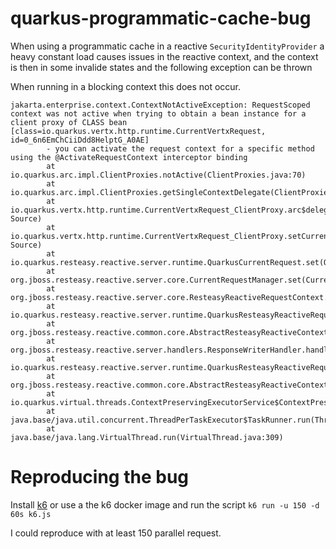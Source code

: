 # quarkus-programmatic-cache-bug

When using a programmatic cache in a reactive `SecurityIdentityProvider` a heavy constant load causes issues in the 
reactive context, and the context is then in some invalide states and the following exception can be thrown

When running in a blocking context this does not occur.

```
jakarta.enterprise.context.ContextNotActiveException: RequestScoped context was not active when trying to obtain a bean instance for a client proxy of CLASS bean [class=io.quarkus.vertx.http.runtime.CurrentVertxRequest, id=0_6n6EmChCiiDdd8HelptG_A0AE]
        - you can activate the request context for a specific method using the @ActivateRequestContext interceptor binding
        at io.quarkus.arc.impl.ClientProxies.notActive(ClientProxies.java:70)
        at io.quarkus.arc.impl.ClientProxies.getSingleContextDelegate(ClientProxies.java:30)
        at io.quarkus.vertx.http.runtime.CurrentVertxRequest_ClientProxy.arc$delegate(Unknown Source)
        at io.quarkus.vertx.http.runtime.CurrentVertxRequest_ClientProxy.setCurrent(Unknown Source)
        at io.quarkus.resteasy.reactive.server.runtime.QuarkusCurrentRequest.set(QuarkusCurrentRequest.java:33)
        at org.jboss.resteasy.reactive.server.core.CurrentRequestManager.set(CurrentRequestManager.java:12)
        at org.jboss.resteasy.reactive.server.core.ResteasyReactiveRequestContext.handleRequestScopeActivation(ResteasyReactiveRequestContext.java:642)
        at io.quarkus.resteasy.reactive.server.runtime.QuarkusResteasyReactiveRequestContext.handleRequestScopeActivation(QuarkusResteasyReactiveRequestContext.java:39)
        at org.jboss.resteasy.reactive.common.core.AbstractResteasyReactiveContext.requireCDIRequestScope(AbstractResteasyReactiveContext.java:264)
        at org.jboss.resteasy.reactive.server.handlers.ResponseWriterHandler.handle(ResponseWriterHandler.java:27)
        at io.quarkus.resteasy.reactive.server.runtime.QuarkusResteasyReactiveRequestContext.invokeHandler(QuarkusResteasyReactiveRequestContext.java:147)
        at org.jboss.resteasy.reactive.common.core.AbstractResteasyReactiveContext.run(AbstractResteasyReactiveContext.java:147)
        at io.quarkus.virtual.threads.ContextPreservingExecutorService$ContextPreservingRunnable.run(ContextPreservingExecutorService.java:45)
        at java.base/java.util.concurrent.ThreadPerTaskExecutor$TaskRunner.run(ThreadPerTaskExecutor.java:314)
        at java.base/java.lang.VirtualThread.run(VirtualThread.java:309)
```

# Reproducing the bug

Install [k6](https://k6.io/) or use a the k6 docker image and run the script
`k6 run -u 150 -d 60s k6.js`

I could reproduce with at least 150 parallel request.

